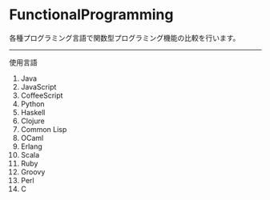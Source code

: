 FunctionalProgramming
==============

各種プログラミング言語で関数型プログラミング機能の比較を行います。

--------------

使用言語

1. Java
1. JavaScript
1. CoffeeScript
1. Python
1. Haskell
1. Clojure
1. Common Lisp
1. OCaml
1. Erlang
1. Scala
1. Ruby
1. Groovy
1. Perl
1. C
